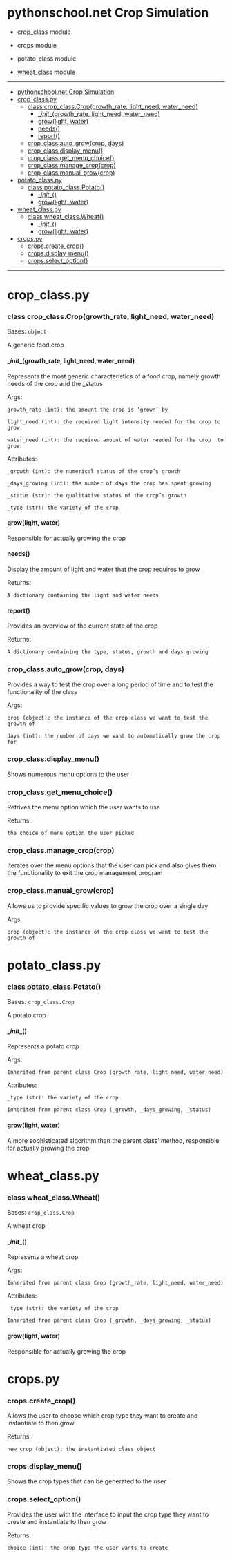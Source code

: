 # pythonschool.net Crop Simulation


* crop_class module


* crops module


* potato_class module


* wheat_class module

---

- [pythonschool.net Crop Simulation](#pythonschoolnet-crop-simulation)
- [crop_class.py](#crop-classpy)
    + [class crop_class.Crop(growth_rate, light_need, water_need)](#class-crop-classcrop-growth-rate--light-need--water-need-)
      - [\__init__(growth_rate, light_need, water_need)](#---init---growth-rate--light-need--water-need-)
      - [grow(light, water)](#grow-light--water-)
      - [needs()](#needs--)
      - [report()](#report--)
    + [crop_class.auto_grow(crop, days)](#crop-classauto-grow-crop--days-)
    + [crop_class.display_menu()](#crop-classdisplay-menu--)
    + [crop_class.get_menu_choice()](#crop-classget-menu-choice--)
    + [crop_class.manage_crop(crop)](#crop-classmanage-crop-crop-)
    + [crop_class.manual_grow(crop)](#crop-classmanual-grow-crop-)
- [potato_class.py](#potato-classpy)
    + [class potato_class.Potato()](#class-potato-classpotato--)
      - [\__init__()](#---init----)
      - [grow(light, water)](#grow-light--water--1)
- [wheat_class.py](#wheat-classpy)
    + [class wheat_class.Wheat()](#class-wheat-classwheat--)
      - [\__init__()](#---init-----1)
      - [grow(light, water)](#grow-light--water--2)
- [crops.py](#cropspy)
    + [crops.create_crop()](#cropscreate-crop--)
    + [crops.display_menu()](#cropsdisplay-menu--)
    + [crops.select_option()](#cropsselect-option--)

---

# crop_class.py


### class crop_class.Crop(growth_rate, light_need, water_need)
Bases: `object`

A generic food crop


#### \__init__(growth_rate, light_need, water_need)
Represents the most generic characteristics of a food crop, namely
growth needs of the crop and the _status

Args:

    growth_rate (int): the amount the crop is ‘grown’ by
    
    light_need (int): the required light intensity needed for the crop to grow
    
    water_need (int): the required amount of water needed for the crop  to grow

Attributes:

    _growth (int): the numerical status of the crop’s growth
    
    _days_growing (int): the number of days the crop has spent growing
    
    _status (str): the qualitative status of the crop’s growth
    
    _type (str): the variety of the crop


#### grow(light, water)
Responsible for actually growing the crop


#### needs()
Display the amount of light and water that the crop requires to grow

Returns:

    A dictionary containing the light and water needs


#### report()
Provides an overview of the current state of the crop

Returns:

    A dictionary containing the type, status, growth and days growing


### crop_class.auto_grow(crop, days)
Provides a way to test the crop over a long period of time and to test
the functionality of the class

Args:

    crop (object): the instance of the crop class we want to test the growth of
    
    days (int): the number of days we want to automatically grow the crop for


### crop_class.display_menu()
Shows numerous menu options to the user


### crop_class.get_menu_choice()
Retrives the menu option which the user wants to use

Returns:

    the choice of menu option the user picked


### crop_class.manage_crop(crop)
Iterates over the menu options that the user can pick and also gives
them the functionality to exit the crop management program


### crop_class.manual_grow(crop)
Allows us to provide specific values to grow the crop over a single day

Args:

    crop (object): the instance of the crop class we want to test the growth of

# potato_class.py


### class potato_class.Potato()
Bases: `crop_class.Crop`

A potato crop


#### \__init__()
Represents a potato crop

Args:

    Inherited from parent class Crop (growth_rate, light_need, water_need)

Attributes:

    _type (str): the variety of the crop
    
    Inherited from parent class Crop (_growth, _days_growing, _status)


#### grow(light, water)
A more sophisticated algorithm than the parent class’ method,
responsible for actually growing the crop

# wheat_class.py


### class wheat_class.Wheat()
Bases: `crop_class.Crop`

A wheat crop


#### \__init__()
Represents a wheat crop

Args:

    Inherited from parent class Crop (growth_rate, light_need, water_need)

Attributes:

    _type (str): the variety of the crop

    Inherited from parent class Crop (_growth, _days_growing, _status)


#### grow(light, water)
Responsible for actually growing the crop

# crops.py


### crops.create_crop()
Allows the user to choose which crop type they want to create and
instantiate to then grow

Returns:

    new_crop (object): the instantiated class object


### crops.display_menu()
Shows the crop types that can be generated to the user

### crops.select_option()
Provides the user with the interface to input the crop type they want
to create and instantiate to then grow

Returns:

    choice (int): the crop type the user wants to create
